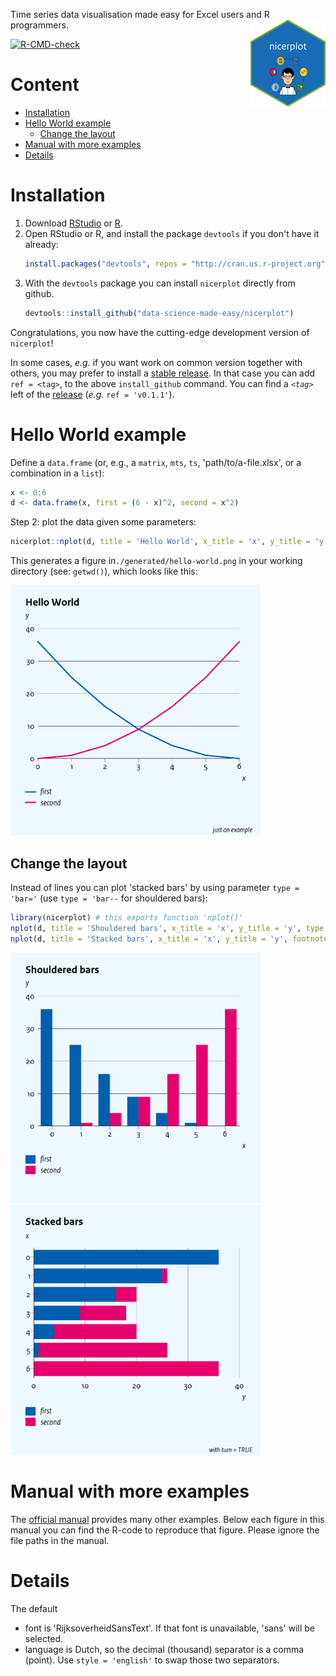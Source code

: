 Time series data visualisation made easy for Excel users and R programmers. <img src='man/figures/nicerplot-hex-logo.png' align="right" height="139" />

<!-- badges: start -->
[![R-CMD-check](https://github.com/data-science-made-easy/nicerplot/workflows/R-CMD-check/badge.svg)](https://github.com/data-science-made-easy/nicerplot/actions)
<!-- badges: end -->

# Content
- [Installation](#installation)
- [Hello World example](#hello-world-example)
  * [Change the layout](#change-the-layout)
- [Manual with more examples](#manual-with-more-examples)
- [Details](#details)

# Installation
1. Download [RStudio](https://www.rstudio.com) or [R](https://cran.r-project.org/).
2. Open RStudio or R, and install the package `devtools` if you don't have it already:
   ``` R
   install.packages("devtools", repos = "http://cran.us.r-project.org")
   ```
3. With the `devtools` package you can install `nicerplot` directly from github.
   ``` R
   devtools::install_github("data-science-made-easy/nicerplot")                   # for latest and greatest
   ```

Congratulations, you now have the cutting-edge development version of `nicerplot`!

In some cases, *e.g.* if you want work on common version together with others, you may prefer to install a [stable release](https://github.com/data-science-made-easy/nicerplot/releases). In that case you can add `ref = <tag>`, to the above `install_github` command. You can find a <i class="fa-solid fa-tag">`<tag>`</i> left of the [release](https://github.com/data-science-made-easy/nicerplot/releases) (*e.g.* <i class="fa-solid fa-tag"></i>`ref = 'v0.1.1'`).

# Hello World example
Define a `data.frame` (or, e.g., a `matrix`, `mts`, `ts`, 'path/to/a-file.xlsx', or a combination in a `list`):
``` R
x <- 0:6
d <- data.frame(x, first = (6 - x)^2, second = x^2)
```

Step 2: plot the data given some parameters:
``` R
nicerplot::nplot(d, title = 'Hello World', x_title = 'x', y_title = 'y', footnote = "just an example")
```

This generates a figure in`./generated/hello-world.png` in your working directory (see: `getwd()`), which looks like this:

<img src="./inst/extdata/examples/png/Hello-World.png" width = 400>

## Change the layout
Instead of lines you can plot 'stacked bars' by using parameter `type = 'bar='` (use `type = 'bar--` for shouldered bars):

``` R
library(nicerplot) # this exports function 'nplot()'
nplot(d, title = 'Shouldered bars', x_title = 'x', y_title = 'y', type = 'bar--', file = 'Hello-World-shouldered-bars')
nplot(d, title = 'Stacked bars', x_title = 'x', y_title = 'y', footnote = 'with turn = TRUE', type = 'bar=', file = 'Hello-World-stacked-bars', turn = TRUE)
```

<img src="./inst/extdata/examples/png/Hello-World-shouldered-bars.png" width = 400> <img src="./inst/extdata/examples/png/Hello-World-stacked-bars.png" width = 400>

# Manual with more examples
The <a href="https://htmlpreview.github.io/?https://github.com/data-science-made-easy/nicerplot/blob/master/inst/extdata/nicerplot-manual.html" target="_blank">official manual</a> provides many other examples. Below each figure in this manual you can find the R-code to reproduce that figure. Please ignore the file paths in the manual.

# Details
The default

- font is 'RijksoverheidSansText'. If that font is unavailable, 'sans' will be selected.
- language is Dutch, so the decimal (thousand) separator is a comma (point). Use `style = 'english'` to swap those two separators.

